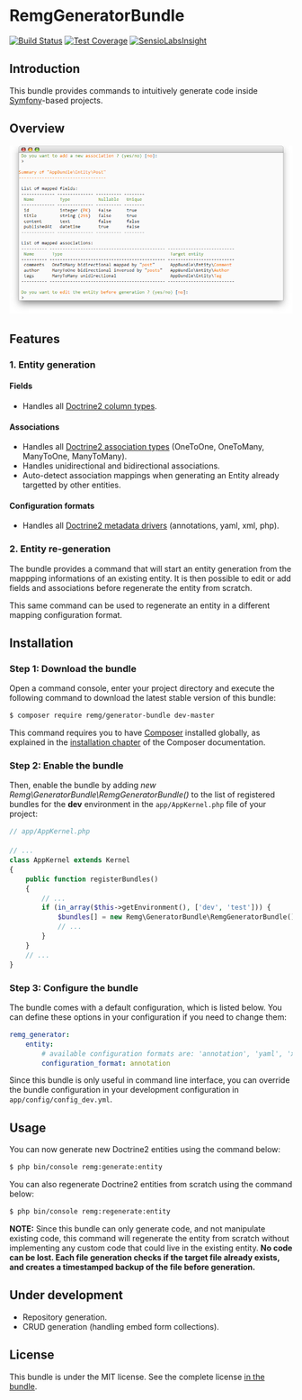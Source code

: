 # RemgGeneratorBundle

[![Build Status](https://travis-ci.org/Remg/GeneratorBundle.svg?branch=master)](https://travis-ci.org/Remg/GeneratorBundle)
[![Test Coverage](https://codeclimate.com/github/Remg/GeneratorBundle/badges/coverage.svg)](https://codeclimate.com/github/Remg/GeneratorBundle/coverage)
[![SensioLabsInsight](https://insight.sensiolabs.com/projects/be1eac25-1aba-4fc3-8ddc-c59124425955/mini.png)](https://insight.sensiolabs.com/projects/be1eac25-1aba-4fc3-8ddc-c59124425955)

## Introduction

This bundle provides commands to intuitively generate code inside 
[Symfony](http://symfony.com/)-based projects.

## Overview

![Example](Resources/doc/images/remg_generator_example.png?raw=true "RemgGeneratorBundle")

## Features

### 1. Entity generation

#### Fields

* Handles all [Doctrine2 column types](http://docs.doctrine-project.org/projects/doctrine-dbal/en/latest/reference/types.html).

#### Associations

* Handles all [Doctrine2 association types](http://docs.doctrine-project.org/projects/doctrine-orm/en/latest/reference/association-mapping.html)
(OneToOne, OneToMany, ManyToOne, ManyToMany).
* Handles unidirectional and bidirectional associations.
* Auto-detect association mappings when generating an Entity already targetted
by other entities.

#### Configuration formats

* Handles all [Doctrine2 metadata drivers](http://docs.doctrine-project.org/projects/doctrine-orm/en/latest/reference/metadata-drivers.html) (annotations, yaml, xml, php).

### 2. Entity re-generation

The bundle provides a command that will start an entity generation from the mappping informations of an existing entity.
It is then possible to edit or add fields and associations before regenerate the entity from scratch.

This same command can be used to regenerate an entity in a different mapping configuration format.

## Installation

### Step 1: Download the bundle

Open a command console, enter your project directory and execute the
following command to download the latest stable version of this bundle:

```bash
$ composer require remg/generator-bundle dev-master
```

This command requires you to have [Composer](https://getcomposer.org/) installed
globally, as explained in the
[installation chapter](https://getcomposer.org/doc/00-intro.md) of the Composer
documentation.

### Step 2: Enable the bundle

Then, enable the bundle by adding *new Remg\GeneratorBundle\RemgGeneratorBundle()* 
to the list of registered bundles for the **dev** environment in the 
`app/AppKernel.php` file of your project:

```php
// app/AppKernel.php

// ...
class AppKernel extends Kernel
{
    public function registerBundles()
    {
        // ...
        if (in_array($this->getEnvironment(), ['dev', 'test'])) {
            $bundles[] = new Remg\GeneratorBundle\RemgGeneratorBundle();
            // ...
        }
    }
    // ...
}
```

### Step 3: Configure the bundle

The bundle comes with a default configuration, which is listed below. You can define these options in your configuration if you need to change them:

```yaml
remg_generator:
    entity:
        # available configuration formats are: 'annotation', 'yaml', 'xml' and 'php'.
        configuration_format: annotation
```

Since this bundle is only useful in command line interface, you can override the bundle configuration in your development configuration in `app/config/config_dev.yml`.

## Usage

You can now generate new Doctrine2 entities using the command below:

```bash
$ php bin/console remg:generate:entity
```

You can also regenerate Doctrine2 entities from scratch using the command below:

```bash
$ php bin/console remg:regenerate:entity
```

**NOTE:** Since this bundle can only generate code, and not manipulate existing code, this command will regenerate the entity from scratch without implementing any custom code that could live in the existing entity.
**No code can be lost. Each file generation checks if the target file already exists, and creates a timestamped backup of the file before generation.**

## Under development

* Repository generation.
* CRUD generation (handling embed form collections).

## License

This bundle is under the MIT license. See the complete license [in the bundle](LICENSE).
